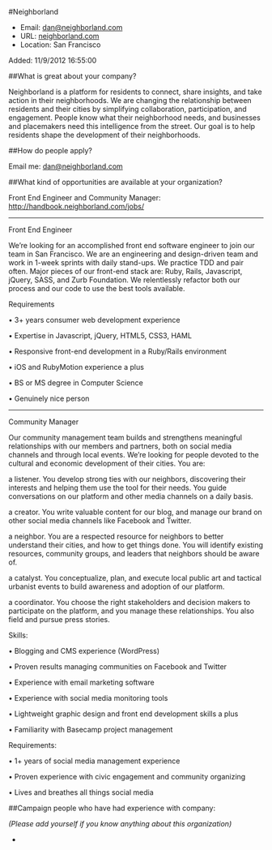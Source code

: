 
#Neighborland

* Email: [dan@neighborland.com](mailto:dan@neighborland.com)
* URL: [neighborland.com](neighborland.com)
* Location: San Francisco

Added: 11/9/2012 16:55:00

##What is great about your company?

Neighborland is a platform for residents to connect, share insights, and take action in their neighborhoods. We are changing the relationship between residents and their cities by simplifying collaboration, participation, and engagement. People know what their neighborhood needs, and businesses and placemakers need this intelligence from the street. Our goal is to help residents shape the development of their neighborhoods.

##How do people apply?

Email me: dan@neighborland.com

##What kind of opportunities are available at your organization?

Front End Engineer and Community Manager: http://handbook.neighborland.com/jobs/



- - - 

Front End Engineer



We’re looking for an accomplished front end software engineer to join our team in San Francisco. We are an engineering and design-driven team and work in 1-week sprints with daily stand-ups. We practice TDD and pair often. Major pieces of our front-end stack are: Ruby, Rails, Javascript, jQuery, SASS, and Zurb Foundation. We relentlessly refactor both our process and our code to use the best tools available.



Requirements

• 3+ years consumer web development experience

• Expertise in Javascript, jQuery, HTML5, CSS3, HAML

• Responsive front-end development in a Ruby/Rails environment

• iOS and RubyMotion experience a plus

• BS or MS degree in Computer Science

• Genuinely nice person



- - -



Community Manager



Our community management team builds and strengthens meaningful relationships with our members and partners, both on social media channels and through local events. We’re looking for people devoted to the cultural and economic development of their cities. You are:



a listener. You develop strong ties with our neighbors, discovering their interests and helping them use the tool for their needs. You guide conversations on our platform and other media channels on a daily basis.



a creator. You write valuable content for our blog, and manage our brand on other social media channels like Facebook and Twitter.



a neighbor. You are a respected resource for neighbors to better understand their cities, and how to get things done. You will identify existing resources, community groups, and leaders that neighbors should be aware of.



a catalyst. You conceptualize, plan, and execute local public art and tactical urbanist events to build awareness and adoption of our platform.



a coordinator. You choose the right stakeholders and decision makers to participate on the platform, and you manage these relationships. You also field and pursue press stories.



Skills:

• Blogging and CMS experience (WordPress)

• Proven results managing communities on Facebook and Twitter

• Experience with email marketing software

• Experience with social media monitoring tools

• Lightweight graphic design and front end development skills a plus

• Familiarity with Basecamp project management



Requirements:

• 1+ years of social media management experience

• Proven experience with civic engagement and community organizing

• Lives and breathes all things social media

##Campaign people who have had experience with company:

*(Please add yourself if you know anything about this organization)*

* 


    